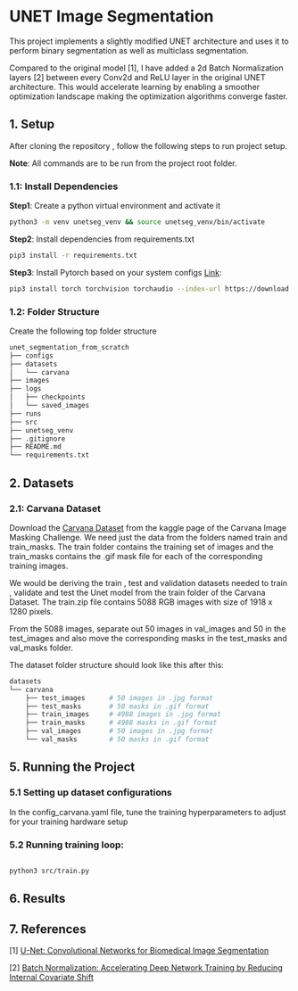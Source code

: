# UNET Image Segmentation

This project implements a slightly modified UNET architecture and uses it to perform binary segmentation as well as multiclass segmentation. 

Compared to the original model [1], I have added a 2d Batch Normalization layers [2] between every Conv2d and ReLU layer in the original UNET architecture. This would accelerate learning by enabling a smoother optimization landscape making the optimization algorithms converge faster.

## 1. Setup

After cloning the repository , follow the following steps to run project setup. 

**Note**: All commands are to be run from the project root folder. 

### 1.1: Install Dependencies 

**Step1**: Create a python virtual environment and activate it

```bash
python3 -m venv unetseg_venv && source unetseg_venv/bin/activate
```

**Step2**: Install dependencies from requirements.txt

```bash 
pip3 install -r requirements.txt
```
**Step3**: Install Pytorch based on your system configs [Link](https://pytorch.org/): 

```bash
pip3 install torch torchvision torchaudio --index-url https://download.pytorch.org/whl/cu118
```

### 1.2: Folder Structure

Create the following top folder structure

```bash 
unet_segmentation_from_scratch
├── configs
├── datasets
│   └── carvana
├── images
├── logs
│   ├── checkpoints
│   └── saved_images
├── runs
├── src
├── unetseg_venv
├── .gitignore
├── README.md
└── requirements.txt

```
## 2. Datasets

### 2.1: Carvana Dataset

Download the [Carvana Dataset](https://www.kaggle.com/c/carvana-image-masking-challenge/data) from the kaggle page of the Carvana Image Masking Challenge. We need just the data from the folders named train and train_masks. The train folder contains the training set of images and the train_masks contains the .gif mask file for each of the corresponding training images. 

We would be deriving the train , test and validation datasets needed to train , validate and test the Unet model from the train folder of the Carvana Dataset. The train.zip file contains 5088 RGB images with size of 1918 x 1280 pixels.

From the 5088 images, separate out 50 images in val_images and 50 in the test_images and also move the corresponding masks in the test_masks and val_masks folder.

The dataset folder structure should look like this after this:

```bash
datasets
└── carvana
    ├── test_images      # 50 images in .jpg format
    ├── test_masks       # 50 masks in .gif format
    ├── train_images     # 4988 images in .jpg format
    ├── train_masks      # 4988 masks in .gif format
    ├── val_images       # 50 images in .jpg format
    └── val_masks        # 50 masks in .gif format
```

## 5. Running the Project 

### 5.1 Setting up dataset configurations

In the config_carvana.yaml file, tune the training hyperparameters to adjust for your training hardware setup

### 5.2 Running training loop: 

```bash

python3 src/train.py

```

## 6. Results 



## 7. References 

[1] [U-Net: Convolutional Networks for Biomedical Image Segmentation](https://arxiv.org/abs/1505.04597)

[2] [Batch Normalization: Accelerating Deep Network Training by Reducing Internal Covariate Shift](https://arxiv.org/abs/1502.03167)
